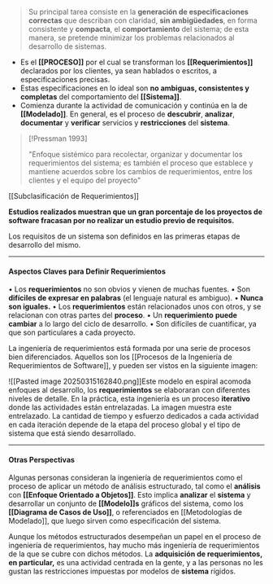 > Su principal tarea consiste en la **generación de especificaciones correctas** que describan con claridad, **sin ambigüedades**, en forma consistente y **compacta**, el **comportamiento** del sistema; de esta manera, se pretende minimizar los problemas relacionados al desarrollo de sistemas.

- Es el **[[PROCESO]]** por el cual se transforman los **[[Requerimientos]]** declarados por los clientes, ya sean hablados o escritos, a especificaciones precisas. 
- Estas especificaciones en lo ideal son **no ambiguas, consistentes y completas** del comportamiento del **[[Sistema]]**. 
- Comienza durante la actividad de comunicación y continúa en la de **[[Modelado]]**. 
En general, es el proceso de **descubrir**, **analizar**, **documentar** y **verificar** servicios y **restricciones** del **sistema**.

> [!Pressman 1993]
> 
> "Enfoque sistémico para recolectar, organizar y documentar los requerimientos del sistema; es también el proceso que establece y mantiene acuerdos sobre los cambios de requerimientos, entre los clientes y el equipo del proyecto"

[[Subclasificación de Requerimientos]]

**Estudios realizados muestran que un gran porcentaje de los proyectos de software fracasan por no realizar un estudio previo de requisitos.**

Los requisitos de un sistema son definidos en las primeras etapas de desarrollo del mismo.  
****
#### **Aspectos Claves para Definir Requerimientos**
• Los **requerimientos** no son obvios y vienen de muchas fuentes.
• Son **difíciles de expresar en palabras** (el lenguaje natural es ambiguo).
• **Nunca son iguales.**
• Los **requerimientos** están relacionados unos con otros, y se relacionan con otras partes del **proceso**.
• Un **requerimiento** **puede cambiar** a lo largo del ciclo de desarrollo.
• Son difíciles de cuantificar, ya que son particulares a cada proyecto. 

La ingeniería de requerimientos está formada por una serie de procesos bien diferenciados. Aquellos son los [[Procesos de la Ingeniería de Requerimientos de Software]], y pueden ser vistos en la siguiente imagen:

![[Pasted image 20250315162840.png]]Este modelo en espiral acomoda enfoques al desarrollo, los **requerimientos** se elaboraran con diferentes niveles de detalle. 
En la práctica, esta ingeniería es un proceso **iterativo** donde las actividades están entrelazadas. La imagen muestra este entrelazado.
La cantidad de tiempo y esfuerzo dedicados a cada actividad en cada iteración depende de la etapa del proceso global y el tipo de sistema que está siendo desarrollado.
****
#### **Otras Perspectivas**
Algunas personas consideran la ingeniería de requerimientos como el proceso de aplicar un método de análisis estructurado, tal como el **análisis** con **[[Enfoque Orientado a Objetos]]**. Esto implica **analizar** el **sistema** y desarrollar un conjunto de **[[Modelo]]s** gráficos del sistema, como los **[[Diagrama de Casos de Uso]]**, o referenciados en [[Metodologías de Modelado]], que luego sirven como especificación del sistema.

Aunque los métodos estructurados desempeñan un papel en el proceso de ingeniería de requerimientos, hay mucho más ingeniería de requerimientos de la que se cubre con dichos métodos. La **adquisición de requerimientos, en particular,** es una actividad centrada en la gente, y a las personas no les gustan las restricciones impuestas por modelos de **sistema** rígidos.